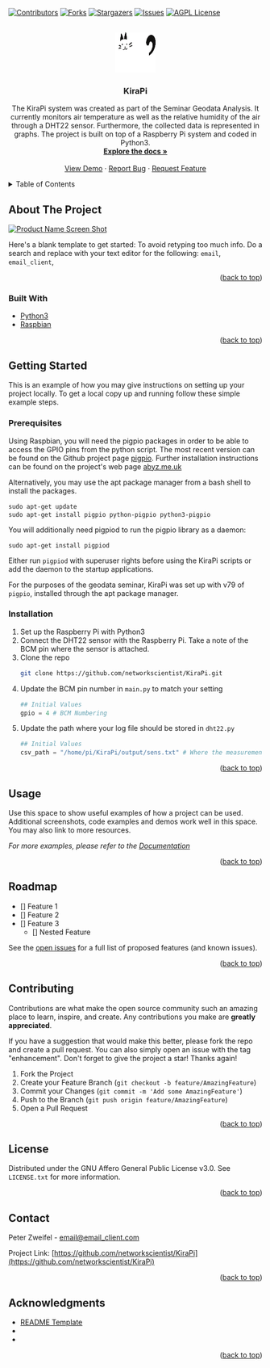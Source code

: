 <div id="top"></div>
<!--
*** Thanks for checking out the Best-README-Template. If you have a suggestion
*** that would make this better, please fork the repo and create a pull request
*** or simply open an issue with the tag "enhancement".
*** Don't forget to give the project a star!
*** Thanks again! Now go create something AMAZING! :D
-->



<!-- PROJECT SHIELDS -->
<!--
*** I'm using markdown "reference style" links for readability.
*** Reference links are enclosed in brackets [ ] instead of parentheses ( ).
*** See the bottom of this document for the declaration of the reference variables
*** for contributors-url, forks-url, etc. This is an optional, concise syntax you may use.
*** https://www.markdownguide.org/basic-syntax/#reference-style-links
-->
[![Contributors][contributors-shield]][contributors-url]
[![Forks][forks-shield]][forks-url]
[![Stargazers][stars-shield]][stars-url]
[![Issues][issues-shield]][issues-url]
[![AGPL License][license-shield]][license-url]



<!-- PROJECT LOGO -->
<br />
<div align="center">
  <a href="https://github.com/networkscientist/KiraPi">
    <img src="images/logo.svg" alt="Logo" width="80" height="80">
  </a>

<h3 align="center">KiraPi</h3>

  <p align="center">
    The KiraPi system was created as part of the Seminar Geodata Analysis. It currently monitors air temperature as well as the relative humidity of the air through a DHT22 sensor. Furthermore, the collected data is represented in graphs. The project is built on top of a Raspberry Pi system and coded in Python3.
    <br />
    <a href="https://github.com/networkscientist/KiraPi/wiki"><strong>Explore the docs »</strong></a>
    <br />
    <br />
    <a href="https://github.com/networkscientist/KiraPi">View Demo</a>
    ·
    <a href="https://github.com/networkscientist/KiraPi/issues">Report Bug</a>
    ·
    <a href="https://github.com/networkscientist/KiraPi/issues">Request Feature</a>
  </p>
</div>



<!-- TABLE OF CONTENTS -->
<details>
  <summary>Table of Contents</summary>
  <ol>
    <li>
      <a href="#about-the-project">About The Project</a>
      <ul>
        <li><a href="#built-with">Built With</a></li>
      </ul>
    </li>
    <li>
      <a href="#getting-started">Getting Started</a>
      <ul>
        <li><a href="#prerequisites">Prerequisites</a></li>
        <li><a href="#installation">Installation</a></li>
      </ul>
    </li>
    <li><a href="#usage">Usage</a></li>
    <li><a href="#roadmap">Roadmap</a></li>
    <li><a href="#contributing">Contributing</a></li>
    <li><a href="#license">License</a></li>
    <li><a href="#contact">Contact</a></li>
    <li><a href="#acknowledgments">Acknowledgments</a></li>
  </ol>
</details>



<!-- ABOUT THE PROJECT -->
## About The Project

[![Product Name Screen Shot][product-screenshot]](https://example.com)

Here's a blank template to get started: To avoid retyping too much info. Do a search and replace with your text editor for the following: `email`, `email_client`,

<p align="right">(<a href="#top">back to top</a>)</p>



### Built With

* [Python3](https://python.org/)
* [Raspbian](https://raspbian.org)
<p align="right">(<a href="#top">back to top</a>)</p>



<!-- GETTING STARTED -->
## Getting Started

This is an example of how you may give instructions on setting up your project locally.
To get a local copy up and running follow these simple example steps.

### Prerequisites

Using Raspbian, you will need the pigpio packages in order to be able to access the GPIO pins from the python script. The most recent version can be found on the Github project page [pigpio](https://github.com/joan2937/pigpio/). Further installation instructions can be found on the project's web page [abyz.me.uk](https://abyz.me.uk/rpi/pigpio/download.html)

Alternatively, you may use the apt package manager from a bash shell to install the packages.
```shell
sudo apt-get update
sudo apt-get install pigpio python-pigpio python3-pigpio
```

You will additionally need pigpiod to run the pigpio library as a daemon:
```shell
sudo apt-get install pigpiod
```
Either run `pigpiod` with superuser rights before using the KiraPi scripts or add the daemon to the startup applications.

For the purposes of the geodata seminar, KiraPi was set up with v79 of `pigpio`, installed through the apt package manager.
### Installation

1. Set up the Raspberry Pi with Python3
2. Connect the DHT22 sensor with the Raspberry Pi. Take a note of the BCM pin where the sensor is attached.
3. Clone the repo
   ```sh
   git clone https://github.com/networkscientist/KiraPi.git
   ```
4. Update the BCM pin number in `main.py` to match your setting
    ```python
    ## Initial Values
    gpio = 4 # BCM Numbering
    ```
5. Update the path where your log file should be stored in `dht22.py`
    ```python
    ## Initial Values
    csv_path = "/home/pi/KiraPi/output/sens.txt" # Where the measurements will be stored
    ```

<p align="right">(<a href="#top">back to top</a>)</p>



<!-- USAGE EXAMPLES -->
## Usage

Use this space to show useful examples of how a project can be used. Additional screenshots, code examples and demos work well in this space. You may also link to more resources.

_For more examples, please refer to the [Documentation](https://example.com)_

<p align="right">(<a href="#top">back to top</a>)</p>



<!-- ROADMAP -->
## Roadmap

- [] Feature 1
- [] Feature 2
- [] Feature 3
    - [] Nested Feature

See the [open issues](https://github.com/networkscientist/KiraPi/issues) for a full list of proposed features (and known issues).

<p align="right">(<a href="#top">back to top</a>)</p>



<!-- CONTRIBUTING -->
## Contributing

Contributions are what make the open source community such an amazing place to learn, inspire, and create. Any contributions you make are **greatly appreciated**.

If you have a suggestion that would make this better, please fork the repo and create a pull request. You can also simply open an issue with the tag "enhancement".
Don't forget to give the project a star! Thanks again!

1. Fork the Project
2. Create your Feature Branch (`git checkout -b feature/AmazingFeature`)
3. Commit your Changes (`git commit -m 'Add some AmazingFeature'`)
4. Push to the Branch (`git push origin feature/AmazingFeature`)
5. Open a Pull Request

<p align="right">(<a href="#top">back to top</a>)</p>



<!-- LICENSE -->
## License

Distributed under the GNU Affero General Public License v3.0. See `LICENSE.txt` for more information.

<p align="right">(<a href="#top">back to top</a>)</p>



<!-- CONTACT -->
## Contact

Peter Zweifel - email@email_client.com

Project Link: [https://github.com/networkscientist/KiraPi](https://github.com/networkscientist/KiraPi)

<p align="right">(<a href="#top">back to top</a>)</p>



<!-- ACKNOWLEDGMENTS -->
## Acknowledgments

* [README Template](https://github.com/othneildrew/Best-README-Template)
* []()
* []()

<p align="right">(<a href="#top">back to top</a>)</p>


<!-- MARKDOWN LINKS & IMAGES -->
<!-- https://www.markdownguide.org/basic-syntax/#reference-style-links -->
[contributors-shield]: https://img.shields.io/github/contributors/networkscientist/KiraPi.svg?style=for-the-badge
[contributors-url]: https://github.com/networkscientist/KiraPi/graphs/contributors
[forks-shield]: https://img.shields.io/github/forks/networkscientist/KiraPi.svg?style=for-the-badge
[forks-url]: https://github.com/networkscientist/KiraPi/network/members
[stars-shield]: https://img.shields.io/github/stars/networkscientist/KiraPi.svg?style=for-the-badge
[stars-url]: https://github.com/networkscientist/KiraPi/stargazers
[issues-shield]: https://img.shields.io/github/issues/networkscientist/KiraPi.svg?style=for-the-badge
[issues-url]: https://github.com/networkscientist/KiraPi/issues
[license-shield]: https://img.shields.io/github/license/networkscientist/KiraPi.svg?style=for-the-badge
[license-url]: https://github.com/networkscientist/KiraPi/blob/master/LICENSE.txt
[product-screenshot]: images/screenshot.png
